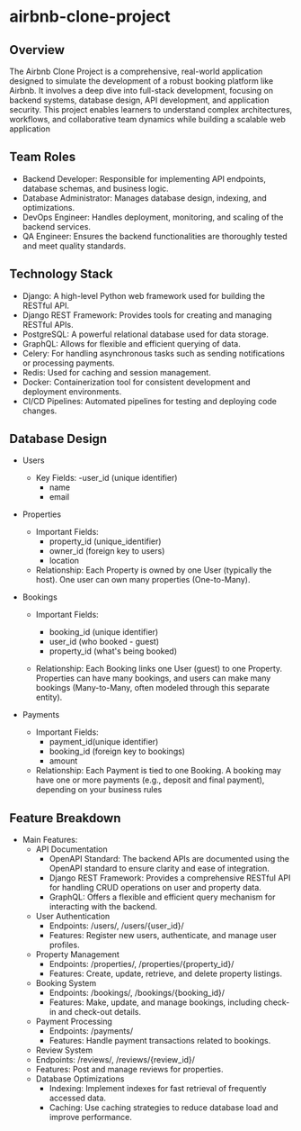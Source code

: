 # airbnb-clone-project

## Overview
The Airbnb Clone Project is a comprehensive, real-world application designed to simulate the development of a robust booking platform like Airbnb. It involves a deep dive into full-stack development, focusing on backend systems, database design, API development, and application security. This project enables learners to understand complex architectures, workflows, and collaborative team dynamics while building a scalable web application

## Team Roles
- Backend Developer: Responsible for implementing API endpoints, database schemas, and business logic.
- Database Administrator: Manages database design, indexing, and optimizations.
- DevOps Engineer: Handles deployment, monitoring, and scaling of the backend services.
- QA Engineer: Ensures the backend functionalities are thoroughly tested and meet quality standards.

## Technology Stack
- Django: A high-level Python web framework used for building the RESTful API.
- Django REST Framework: Provides tools for creating and managing RESTful APIs.
- PostgreSQL: A powerful relational database used for data storage.
- GraphQL: Allows for flexible and efficient querying of data.
- Celery: For handling asynchronous tasks such as sending notifications or processing payments.
- Redis: Used for caching and session management.
- Docker: Containerization tool for consistent development and deployment environments.
- CI/CD Pipelines: Automated pipelines for testing and deploying code changes.

## Database Design
- Users
  
  - Key Fields:
    -user_id (unique identifier)
    - name
    - email
- Properties
  
  - Important Fields:
    - property_id (unique_identifier)
    - owner_id (foreign key to users)
    - location
  - Relationship:
    Each Property is owned by one User (typically the host). One user can own many properties (One-to-Many).

- Bookings
  
  - Important Fields:
    - booking_id (unique identifier)
    - user_id (who booked - guest)
    - property_id (what's being booked)
      
  - Relationship:
    Each Booking links one User (guest) to one Property. Properties can have many bookings, and users can make many bookings (Many-to-Many, often modeled through this separate entity).

- Payments
  
  - Important Fields:
    - payment_id(unique identifier)
    - booking_id (foreign key to bookings)
    - amount
  - Relationship:
    Each Payment is tied to one Booking. A booking may have one or more payments (e.g., deposit and final payment), depending on your business rules

##  Feature Breakdown
- Main Features:
  - API Documentation
    - OpenAPI Standard: The backend APIs are documented using the OpenAPI standard to ensure clarity and ease of integration.
    - Django REST Framework: Provides a comprehensive RESTful API for handling CRUD operations on user and property data.
    - GraphQL: Offers a flexible and efficient query mechanism for interacting with the backend.
  - User Authentication
    - Endpoints: /users/, /users/{user_id}/
    - Features: Register new users, authenticate, and manage user profiles.
  - Property Management
    - Endpoints: /properties/, /properties/{property_id}/
    - Features: Create, update, retrieve, and delete property listings.
  - Booking System
    - Endpoints: /bookings/, /bookings/{booking_id}/
    - Features: Make, update, and manage bookings, including check-in and check-out details.
  - Payment Processing
    - Endpoints: /payments/
    - Features: Handle payment transactions related to bookings.
  -  Review System
    - Endpoints: /reviews/, /reviews/{review_id}/
    - Features: Post and manage reviews for properties.
  -  Database Optimizations
      - Indexing: Implement indexes for fast retrieval of frequently accessed data.
      - Caching: Use caching strategies to reduce database load and improve performance.

